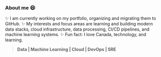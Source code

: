 ### About me 😄

✨ I am currently working on my portfolio, organizing and migrating them to GitHub.
✨ My interests and focus areas are learning and building modern data stacks, cloud infrastructure, data processing, CI/CD pipelines, and machine learning systems.
✨ Fun fact: I love Canada, technology, and learning.

> **Data | Machine Learning | Cloud | DevOps | SRE**


<!--
**Mregojos/MRegojos** is a ✨ _special_ ✨ repository because its `README.md` (this file) appears on your GitHub profile.

Here are some ideas to get you started:

- 🔭 I’m currently working on ...
- 🌱 I’m currently learning ...
- 👯 I’m looking to collaborate on ...
- 🤔 I’m looking for help with ...
- 💬 Ask me about ...
- 📫 How to reach me: ...
- 😄 Pronouns: ...
- ⚡ Fun fact: ...

-->
